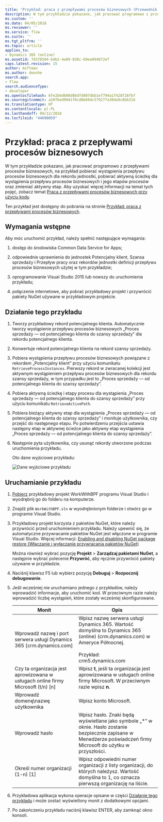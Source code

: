 ```yaml
---
title: 'Przykład: praca z przepływami procesów biznesowych (Przewodnik dla deweloperów dotyczący usługi Dynamics 365 Customer Engagement) | MicrosoftDocs'
description: W tym przykładzie pokazano, jak pracować programowo z przepływami procesów biznesowych, na przykład pobierać wystąpienia przepływu procesów biznesowych dla rekordu jednostki, pobierać aktywną ścieżkę dla wystąpienia przepływu procesów biznesowych i jego etapów procesów oraz zmieniać aktywny etap.
ms.custom: ''
ms.date: 04/05/2018
ms.reviewer: ''
ms.service: flow
ms.suite: ''
ms.tgt_pltfrm: ''
ms.topic: article
applies_to:
- Dynamics 365 (online)
ms.assetid: 7d378504-b4b2-4a09-838c-69ee094072ef
caps.latest.revision: 15
author: msftman
ms.author: deonhe
search.app:
- Flow
search.audienceType:
- developer
ms.openlocfilehash: 6fe2b6d600d86dfd807dbb1ef794a1f428f26fbf
ms.sourcegitcommit: a20fbed9941f0cd8b69dc579277a30da9c8bb31b
ms.translationtype: HT
ms.contentlocale: pl-PL
ms.lasthandoff: 09/12/2018
ms.locfileid: "44690059"
---
```

# <a name="sample-work-with-business-process-flows"></a>Przykład: praca z przepływami procesów biznesowych

W tym przykładzie pokazano, jak pracować programowo z przepływami procesów biznesowych, na przykład pobierać wystąpienia przepływu procesów biznesowych dla rekordu jednostki, pobierać aktywną ścieżkę dla wystąpienia przepływu procesów biznesowych i jego etapów procesów oraz zmieniać aktywny etap. Aby uzyskać więcej informacji na temat tych pojęć, zobacz temat [Praca z przepływami procesów biznesowych przy użyciu kodu](business-process-flows-code.md)  

 Ten przykład jest dostępny do pobrania na stronie [Przykład: praca z przepływami procesów biznesowych](https://go.microsoft.com/fwlink/p/?LinkId=846108).  

<a name="BKMK_Prerequisites"></a>   
## <a name="prerequisites"></a>Wymagania wstępne  
 Aby móc uruchomić przykład, należy spełnić następujące wymagania:  

1. dostęp do środowiska Common Data Service for Apps;  

2. odpowiednie uprawnienia do jednostek Potencjalny klient, Szansa sprzedaży i Przepływ pracy oraz rekordów jednostki definicji przepływu procesów biznesowych użytej w tym przykładzie;  

3. oprogramowanie Visual Studio 2015 lub nowszy do uruchomienia przykładu;  

4. połączenie internetowe, aby pobrać przykładowy projekt i przywrócić pakiety NuGet używane w przykładowym projekcie.  

<a name="BKMK_WhatThisSampleDoes"></a>   
## <a name="what-this-sample-does"></a>Działanie tego przykładu  

1.  Tworzy przykładowy rekord potencjalnego klienta. Automatycznie tworzy wystąpienie przepływu procesów biznesowych „Proces sprzedaży — od potencjalnego klienta do szansy sprzedaży” dla rekordu potencjalnego klienta.  

2.  Konwertuje rekord potencjalnego klienta na rekord szansy sprzedaży.  


4.  Pobiera wystąpienia przepływu procesów biznesowych powiązane z rekordem „Potencjalny klient” przy użyciu komunikatu `RetrieveProcessInstances`. Pierwszy rekord w zwracanej kolekcji jest aktywnym wystąpieniem przepływu procesów biznesowych dla rekordu szansy sprzedaży, w tym przypadku jest to „Proces sprzedaży — od potencjalnego klienta do szansy sprzedaży”.  

5.  Pobiera aktywną ścieżkę i etapy procesu dla wystąpienia „Proces sprzedaży — od potencjalnego klienta do szansy sprzedaży” przy użyciu komunikatu `RetrieveActivePath`.  

6.  Pobiera bieżący aktywny etap dla wystąpienia „Proces sprzedaży — od potencjalnego klienta do szansy sprzedaży” i monituje użytkownika, czy przejść do następnego etapu. Po potwierdzeniu przejścia ustawia następny etap w aktywnej ścieżce jako aktywny etap wystąpienia „Proces sprzedaży — od potencjalnego klienta do szansy sprzedaży”.  

7.  Następnie pyta użytkownika, czy usunąć rekordy utworzone podczas uruchomienia przykładu.  

     Oto dane wyjściowe przykładu:  

    ![Dane wyjściowe przykładu](media/work-with-bpf-sample-output.png "Dane wyjściowe przykładu")  

<a name="BKMK_runSample"></a>   
## <a name="run-the-sample"></a>Uruchamianie przykładu  

1. [Pobierz](https://go.microsoft.com/fwlink/p/?LinkId=846108) przykładowy projekt WorkWithBPF programu Visual Studio i wyodrębnij go do folderu na komputerze.  

2. Znajdź plik `WorkWithBPF.sln` w wyodrębnionym folderze i otwórz go w programie Visual Studio.  

3. Przykładowy projekt korzysta z pakietów NuGet, które należy przywrócić przed uruchomieniem przykładu. Należy upewnić się, że automatyczne przywracanie pakietów NuGet jest włączone w programie Visual Studio. Więcej informacji: [Enabling and disabling NuGet package restore (Włączanie i wyłączanie przywracania pakietów NuGet)](https://go.microsoft.com/fwlink/?linkid=846106)  

    Można również wybrać pozycję **Projekt** > **Zarządzaj pakietami NuGet**, a następnie wybrać polecenie **Przywróć**, aby ręcznie przywrócić pakiety używane w przykładzie.  

4. Naciśnij klawisz F5 lub wybierz pozycję **Debuguj** > **Rozpocznij debugowanie**.  

5. Jeśli wcześniej nie uruchamiano jednego z przykładów, należy wprowadzić informacje, aby uruchomić kod. W przeciwnym razie należy wprowadzić liczbę wystąpień, które zostały wcześniej skonfigurowane.  


   |                                 Monit                                  |                                                                                             Opis                                                                                             |
   |-------------------------------------------------------------------------|-----------------------------------------------------------------------------------------------------------------------------------------------------------------------------------------------------|
   |      Wprowadź nazwę i port serwera usługi Dynamics 365 [crm.dynamics.com]       | Wpisz nazwę serwera usługi Dynamics 365. Wartość domyślna to Dynamics 365 (online) (crm.dynamics.com) w Ameryce Północnej.<br /><br /> Przykład: <br />crm5.dynamics.com |
   | Czy ta organizacja jest aprowizowana w usługach online firmy Microsoft (t/n) [n] |                                                 Wpisz **t**, jeśli ta organizacja jest aprowizowana w usługach online firmy Microsoft. W przeciwnym razie wpisz **n**.                                                  |
   |                          Wprowadź domenę\nazwę użytkownika                          |                                                                                    Wpisz konto Microsoft.                                                                                     |
   |                             Wprowadź hasło                              |                      Wpisz hasło. Znaki będą wyświetlane jako symbole „\*” w oknie. Hasło zostanie bezpiecznie zapisane w Menedżerze poświadczeń firmy Microsoft do użytku w przyszłości.                       |
   |                Określ numer organizacji (1-n) [1]                 |                      Wpisz odpowiedni numer organizacji z listy organizacji, do których należysz. Wartość domyślna to 1, co oznacza pierwszą organizację na liście.                       |


6. Przykładowa aplikacja wykona operacje opisane w części [Działanie tego przykładu](#what-this-sample-does) i może zostać wyświetlony monit z dodatkowymi opcjami.  

7. Po zakończeniu przykładu naciśnij klawisz ENTER, aby zamknąć okno konsoli.  

